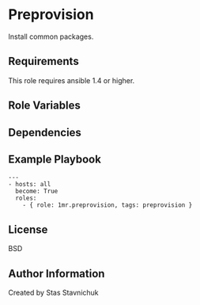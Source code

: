 Preprovision
====

Install common packages.

Requirements
-------------

This role requires ansible 1.4 or higher.

Role Variables
--------------

Dependencies
------------


Example Playbook
----------------

```
---
- hosts: all
  become: True
  roles:
    - { role: 1mr.preprovision, tags: preprovision }

```

License
-------

BSD

Author Information
------------------

Created by Stas Stavnichuk 
